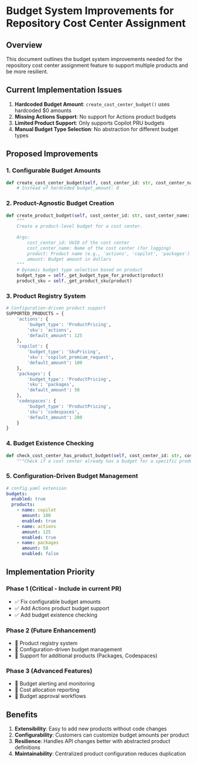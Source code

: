 # Budget System Improvements for Repository Cost Center Assignment

## Overview
This document outlines the budget system improvements needed for the repository cost center assignment feature to support multiple products and be more resilient.

## Current Implementation Issues
1. **Hardcoded Budget Amount**: `create_cost_center_budget()` uses hardcoded $0 amounts
2. **Missing Actions Support**: No support for Actions product budgets
3. **Limited Product Support**: Only supports Copilot PRU budgets
4. **Manual Budget Type Selection**: No abstraction for different budget types

## Proposed Improvements

### 1. **Configurable Budget Amounts**
```python
def create_cost_center_budget(self, cost_center_id: str, cost_center_name: str, budget_amount: int = 100) -> bool:
    # Instead of hardcoded budget_amount: 0
```

### 2. **Product-Agnostic Budget Creation**
```python
def create_product_budget(self, cost_center_id: str, cost_center_name: str, product: str, amount: int) -> bool:
    """
    Create a product-level budget for a cost center.
    
    Args:
        cost_center_id: UUID of the cost center
        cost_center_name: Name of the cost center (for logging)
        product: Product name (e.g., 'actions', 'copilot', 'packages')
        amount: Budget amount in dollars
    """
    # Dynamic budget type selection based on product
    budget_type = self._get_budget_type_for_product(product)
    product_sku = self._get_product_sku(product)
```

### 3. **Product Registry System**
```python
# Configuration-driven product support
SUPPORTED_PRODUCTS = {
    'actions': {
        'budget_type': 'ProductPricing',
        'sku': 'actions',
        'default_amount': 125
    },
    'copilot': {
        'budget_type': 'SkuPricing', 
        'sku': 'copilot_premium_request',
        'default_amount': 100
    },
    'packages': {
        'budget_type': 'ProductPricing',
        'sku': 'packages',
        'default_amount': 50
    },
    'codespaces': {
        'budget_type': 'ProductPricing',
        'sku': 'codespaces',
        'default_amount': 200
    }
}
```

### 4. **Budget Existence Checking**
```python
def check_cost_center_has_product_budget(self, cost_center_id: str, cost_center_name: str, product: str) -> bool:
    """Check if a cost center already has a budget for a specific product."""
```

### 5. **Configuration-Driven Budget Management**
```yaml
# config.yaml extension
budgets:
  enabled: true
  products:
    - name: copilot
      amount: 100
      enabled: true
    - name: actions  
      amount: 125
      enabled: true
    - name: packages
      amount: 50
      enabled: false
```

## Implementation Priority

### Phase 1 (Critical - Include in current PR)
- ✅ Fix configurable budget amounts
- ✅ Add Actions product budget support
- ✅ Add budget existence checking

### Phase 2 (Future Enhancement)  
- 🔄 Product registry system
- 🔄 Configuration-driven budget management
- 🔄 Support for additional products (Packages, Codespaces)

### Phase 3 (Advanced Features)
- 🔄 Budget alerting and monitoring
- 🔄 Cost allocation reporting
- 🔄 Budget approval workflows

## Benefits
1. **Extensibility**: Easy to add new products without code changes
2. **Configurability**: Customers can customize budget amounts per product
3. **Resilience**: Handles API changes better with abstracted product definitions
4. **Maintainability**: Centralized product configuration reduces duplication